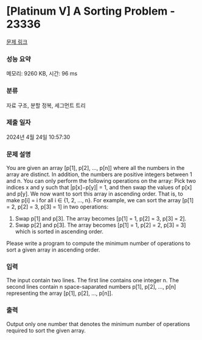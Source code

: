 # [Platinum V] A Sorting Problem - 23336 

[문제 링크](https://www.acmicpc.net/problem/23336) 

### 성능 요약

메모리: 9260 KB, 시간: 96 ms

### 분류

자료 구조, 분할 정복, 세그먼트 트리

### 제출 일자

2024년 4월 24일 10:57:30

### 문제 설명

<p>You are given an array [p[1], p[2], ..., p[n]] where all the numbers in the array are distinct. In addition, the numbers are positive integers between 1 and n. You can only perform the following operations on the array: Pick two indices x and y such that |p[x]−p[y]| = 1, and then swap the values of p[x] and p[y]. We now want to sort this array in ascending order. That is, to make p[i] = i for all i ∈ {1, 2, ..., n}. For example, we can sort the array [p[1] = 2, p[2] = 3, p[3] = 1] in two operations:</p>

<ol>
	<li>Swap p[1] and p[3]. The array becomes [p[1] = 1, p[2] = 3, p[3] = 2].</li>
	<li>Swap p[2] and p[3]. The array becomes [p[1] = 1, p[2] = 2, p[3] = 3] which is sorted in ascending order.</li>
</ol>

<p>Please write a program to compute the minimum number of operations to sort a given array in ascending order.</p>

### 입력 

 <p>The input contain two lines. The first line contains one integer n. The second lines contain n space-saparated numbers p[1], p[2], ..., p[n] representing the array [p[1], p[2], ..., p[n]].</p>

### 출력 

 <p>Output only one number that denotes the minimum number of operations required to sort the given array.</p>

